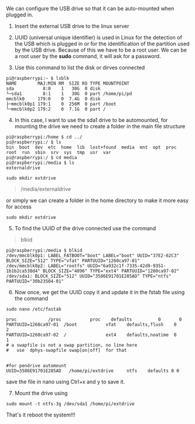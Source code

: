 We can configure the USB drive so that it can be auto-mounted when plugged in.

1. Insert the external USB drive to the linux server

2. UUID (universal unique identifier) is used in Linux for the detection of the USB which is plugged in or for the identification of the partition used by the USB drive. Because of this we have to be a root user. We can be a root user by the **sudo** command, it will ask for a password.

3. Use this command to list the disk or dirves connected
```
pi@raspberrypi:~ $ lsblk
NAME        MAJ:MIN RM  SIZE RO TYPE MOUNTPOINT
sda           8:0    1   30G  0 disk 
└─sda1        8:1    1   30G  0 part /home/pi/pd
mmcblk0     179:0    0  7.4G  0 disk 
├─mmcblk0p1 179:1    0  256M  0 part /boot
└─mmcblk0p2 179:2    0  7.1G  0 part /

```
4. In this case, I want to use the sda1 drive to be automounted, for mounting the drive we need to create a folder in the main file structure 

```
pi@raspberrypi:/home $ cd ../
pi@raspberrypi:/ $ ls
bin  boot  dev  etc  home  lib  lost+found  media  mnt  opt  proc  root  run  sbin  srv  sys  tmp  usr  var
pi@raspberrypi:/ $ cd media
pi@raspberrypi:/media $ ls
externaldrive
```

```
sudo mkdir extdrive
```
> /media/externaldrive


or simply we can create a folder in the home directory to make it more easy for access

```
sudo mkdir extdrive
```

5. To find the UUID of the drive connected use the command

> blkid

```
pi@raspberrypi:/media $ blkid
/dev/mmcblk0p1: LABEL_FATBOOT="boot" LABEL="boot" UUID="37E2-62C3" BLOCK_SIZE="512" TYPE="vfat" PARTUUID="1260ca97-01"
/dev/mmcblk0p2: LABEL="rootfs" UUID="6a932c1f-7335-42d9-9351-1b1b2ca538d4" BLOCK_SIZE="4096" TYPE="ext4" PARTUUID="1260ca97-02"
/dev/sda1: BLOCK_SIZE="512" UUID="3586E91701E285AD" TYPE="ntfs" PARTUUID="30b23504-01"
```

6. Now once, we get the UUID copy it and update it in the fstab file using the command

```
sudo nano /etc/fastab
```

```
proc            /proc           proc    defaults          0       0
PARTUUID=1260ca97-01  /boot           vfat    defaults,flush    0       2
PARTUUID=1260ca97-02  /               ext4    defaults,noatime  0       1
# a swapfile is not a swap partition, no line here
#   use  dphys-swapfile swap[on|off]  for that


#for pendrive automount
UUID=3586E91701E285AD   /home/pi/extdrive     ntfs    defaults 0 0
```

save the file in nano using Ctrl+x and y to save it.

7. Mount the drive using

```
sudo mount -t ntfs-3g /dev/sda1 /home/pi/extdrive
```

That's it reboot the system!!!
